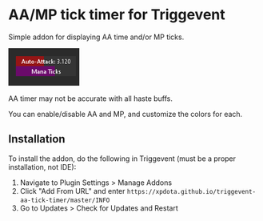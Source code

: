 # AA/MP tick timer for Triggevent

Simple addon for displaying AA time and/or MP ticks.

![img.png](img.png)

AA timer may not be accurate with all haste buffs.

You can enable/disable AA and MP, and customize the colors for each.

## Installation

To install the addon, do the following in Triggevent (must be a proper installation, not IDE):

1. Navigate to Plugin Settings > Manage Addons
2. Click "Add From URL" and enter `https://xpdota.github.io/triggevent-aa-tick-timer/master/INFO`
3. Go to Updates > Check for Updates and Restart
